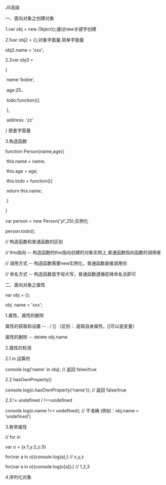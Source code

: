 JS高级

一、面向对象之创建对象

1.var obj = new Object();通过new关键字创建

2.1var obj2 = {};对象字面量.简单字面量

obj2.name = 'xxx';

2.2var obj3 = 

{

​	name:'bobie',

​	age:25，

​	todo:function(){

​	},

​	address: 'zz'

} 嵌套字面量



3.构造函数

function Person(name,age){	

​	this.name = name;

​	this.age = age;

​	this.todo = function(){

​		return this.name;

​	}

}

var person = new Person('yl',25);实例化

person.todo();



// 构造函数和普通函数的区别

// this指向 -- 构造函数的this指向创建的对象实例上,普通函数指向函数的调用者

// 调用方式 -- 构造函数需要new实例化，普通函数直接调用你

//  命名方式 -- 构造函数首字母大写，普通函数遵循驼峰命名法即可



二、面向对象之属性

var obj  = {};

obj  .name = 'xxx';

1.属性、属性的删除

属性的获取和设置 -- . / [] （区别：.是取自身属性，[]可以是变量）

属性的删除 -- delete obj.name



2.属性的检测

2.1 in 运算符

console.log('name' in obj); // 返回 false/true

2.2 hasOwnProperty()

console.log(o.hasOwnProperty('name')); // 返回 false/true

2.3 != undefined  / !==undefined 

console.log(o.name !== undefined); // 不准确 (例如：obj.name = 'undefined')



3.枚举属性

// for in 

var o  = {x:1,y:2,z:3}

for(var a in o){console.log(a);} // x,y,z

for(var a in o){console.log(o[a]);} // 1,2,3



4.序列化对象

